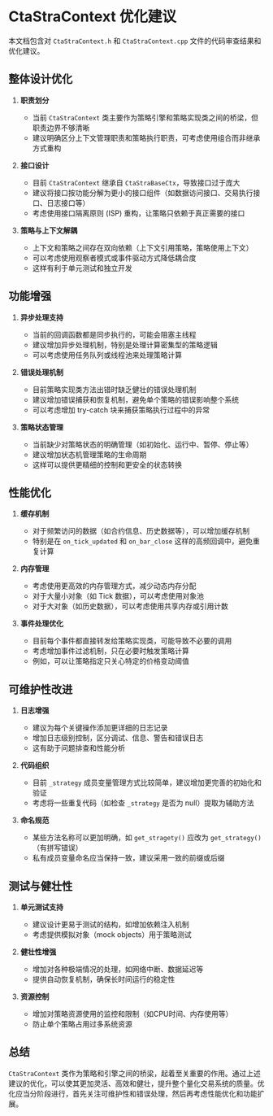 # CtaStraContext 优化建议

本文档包含对 `CtaStraContext.h` 和 `CtaStraContext.cpp` 文件的代码审查结果和优化建议。

## 整体设计优化

1. **职责划分**
   - 当前 `CtaStraContext` 类主要作为策略引擎和策略实现类之间的桥梁，但职责边界不够清晰
   - 建议明确区分上下文管理职责和策略执行职责，可考虑使用组合而非继承方式重构

2. **接口设计**
   - 目前 `CtaStraContext` 继承自 `CtaStraBaseCtx`，导致接口过于庞大
   - 建议将接口按功能分解为更小的接口组件（如数据访问接口、交易执行接口、日志接口等）
   - 考虑使用接口隔离原则 (ISP) 重构，让策略只依赖于真正需要的接口

3. **策略与上下文解耦**
   - 上下文和策略之间存在双向依赖（上下文引用策略，策略使用上下文）
   - 可以考虑使用观察者模式或事件驱动方式降低耦合度
   - 这样有利于单元测试和独立开发

## 功能增强

1. **异步处理支持**
   - 当前的回调函数都是同步执行的，可能会阻塞主线程
   - 建议增加异步处理机制，特别是处理计算密集型的策略逻辑
   - 可以考虑使用任务队列或线程池来处理策略计算

2. **错误处理机制**
   - 目前策略实现类方法出错时缺乏健壮的错误处理机制
   - 建议增加错误捕获和恢复机制，避免单个策略的错误影响整个系统
   - 可以考虑增加 try-catch 块来捕获策略执行过程中的异常

3. **策略状态管理**
   - 当前缺少对策略状态的明确管理（如初始化、运行中、暂停、停止等）
   - 建议增加状态机管理策略的生命周期
   - 这样可以提供更精细的控制和更安全的状态转换

## 性能优化

1. **缓存机制**
   - 对于频繁访问的数据（如合约信息、历史数据等），可以增加缓存机制
   - 特别是在 `on_tick_updated` 和 `on_bar_close` 这样的高频回调中，避免重复计算

2. **内存管理**
   - 考虑使用更高效的内存管理方式，减少动态内存分配
   - 对于大量小对象（如 Tick 数据），可以考虑使用对象池
   - 对于大对象（如历史数据），可以考虑使用共享内存或引用计数

3. **事件处理优化**
   - 目前每个事件都直接转发给策略实现类，可能导致不必要的调用
   - 考虑增加事件过滤机制，只在必要时触发策略计算
   - 例如，可以让策略指定只关心特定的价格变动阈值

## 可维护性改进

1. **日志增强**
   - 建议为每个关键操作添加更详细的日志记录
   - 增加日志级别控制，区分调试、信息、警告和错误日志
   - 这有助于问题排查和性能分析

2. **代码组织**
   - 目前 `_strategy` 成员变量管理方式比较简单，建议增加更完善的初始化和验证
   - 考虑将一些重复代码（如检查 `_strategy` 是否为 null）提取为辅助方法

3. **命名规范**
   - 某些方法名称可以更加明确，如 `get_stragety()` 应改为 `get_strategy()`（有拼写错误）
   - 私有成员变量命名应当保持一致，建议采用一致的前缀或后缀

## 测试与健壮性

1. **单元测试支持**
   - 建议设计更易于测试的结构，如增加依赖注入机制
   - 考虑提供模拟对象（mock objects）用于策略测试

2. **健壮性增强**
   - 增加对各种极端情况的处理，如网络中断、数据延迟等
   - 提供自动恢复机制，确保长时间运行的稳定性

3. **资源控制**
   - 增加对策略资源使用的监控和限制（如CPU时间、内存使用等）
   - 防止单个策略占用过多系统资源

## 总结

`CtaStraContext` 类作为策略和引擎之间的桥梁，起着至关重要的作用。通过上述建议的优化，可以使其更加灵活、高效和健壮，提升整个量化交易系统的质量。优化应当分阶段进行，首先关注可维护性和错误处理，然后再考虑性能优化和功能扩展。

